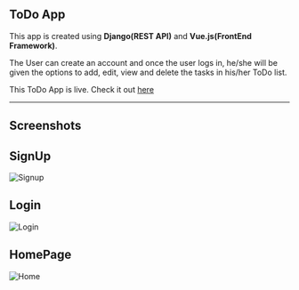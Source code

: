 ## ToDo App

This app is created using **Django(REST API)** and **Vue.js(FrontEnd Framework)**.

The User can create an account and once the user logs in, he/she will be given the options to add, edit, view and delete the tasks in his/her ToDo list.

This ToDo App is live. Check it out [here](https://todo-djangovue.herokuapp.com/)

---

## Screenshots


## SignUp

![Signup](https://bitbucket.org/prakash3720/todo-app/raw/9e8f3b56d345889d692842837a0487b32248388f/screenshots/1.PNG)

## Login

![Login](https://bitbucket.org/prakash3720/todo-app/raw/a52f2a3b4732100d6e5b3a12f6439a58dbf8a8ba/screenshots/2.PNG)

## HomePage

![Home](https://bitbucket.org/prakash3720/todo-app/raw/a52f2a3b4732100d6e5b3a12f6439a58dbf8a8ba/screenshots/3.PNG)
